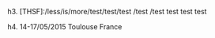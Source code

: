 h3. [THSF]:/less/is/more/test/test/test /test /test test test test


h4. 14-17/05/2015 Toulouse France
